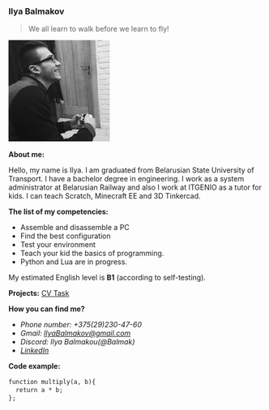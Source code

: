 ### Ilya Balmakov
>We all learn to walk before we learn to fly!

![Avatar](/assets/ProfilePhoto.jpg)

**About me:**

Hello, my name is Ilya. I am graduated from Belarusian State University of Transport. I have a bachelor degree in engineering.
I work as a system administrator at Belarusian Railway and also I work at ITGENIO as a tutor for kids. I can teach Scratch, Minecraft EE and 3D Tinkercad.

**The list of my competencies:**
- Assemble and disassemble a PC
- Find the best configuration
- Test your environment
- Teach your kid the basics of programming.
- Python and Lua are in progress.


My estimated English level is **B1** (according to self-testing).

**Projects:**
[CV Task](https://github.com/Balmak/rsschool-cv) 

**How you can find me?**

* *Phone number: +375(29)230-47-60*
* *Gmail: IlyaBalmakov@gmail.com*
* *Discord: Ilya Balmakou(@Balmak)*
* *[LinkedIn](https://www.linkedin.com/in/balmak/)*

**Code example:**
```
function multiply(a, b){
  return a * b;  
};
```